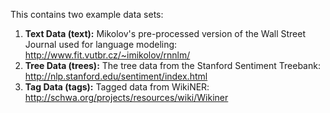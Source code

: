 This contains two example data sets:

1) **Text Data (text):** Mikolov's pre-processed version of the Wall Street Journal used for language modeling: http://www.fit.vutbr.cz/~imikolov/rnnlm/
2) **Tree Data (trees):** The tree data from the Stanford Sentiment Treebank: http://nlp.stanford.edu/sentiment/index.html
3) **Tag Data (tags):** Tagged data from WikiNER: http://schwa.org/projects/resources/wiki/Wikiner
